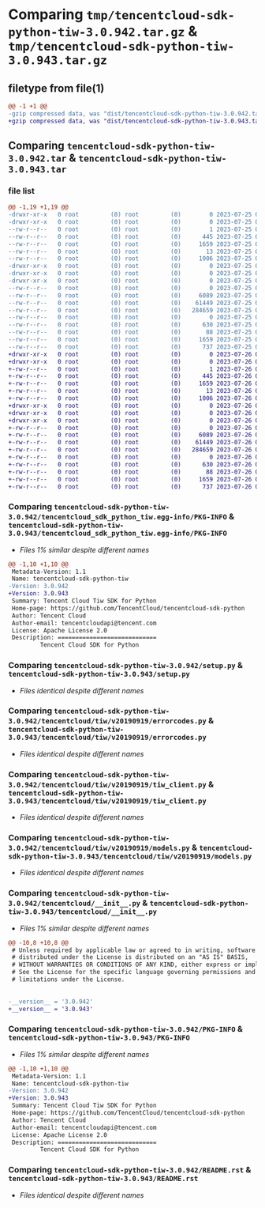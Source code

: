 # Comparing `tmp/tencentcloud-sdk-python-tiw-3.0.942.tar.gz` & `tmp/tencentcloud-sdk-python-tiw-3.0.943.tar.gz`

## filetype from file(1)

```diff
@@ -1 +1 @@
-gzip compressed data, was "dist/tencentcloud-sdk-python-tiw-3.0.942.tar", last modified: Tue Jul 25 04:28:00 2023, max compression
+gzip compressed data, was "dist/tencentcloud-sdk-python-tiw-3.0.943.tar", last modified: Wed Jul 26 00:46:40 2023, max compression
```

## Comparing `tencentcloud-sdk-python-tiw-3.0.942.tar` & `tencentcloud-sdk-python-tiw-3.0.943.tar`

### file list

```diff
@@ -1,19 +1,19 @@
-drwxr-xr-x   0 root         (0) root         (0)        0 2023-07-25 04:28:00.000000 tencentcloud-sdk-python-tiw-3.0.942/
-drwxr-xr-x   0 root         (0) root         (0)        0 2023-07-25 04:28:00.000000 tencentcloud-sdk-python-tiw-3.0.942/tencentcloud_sdk_python_tiw.egg-info/
--rw-r--r--   0 root         (0) root         (0)        1 2023-07-25 04:28:00.000000 tencentcloud-sdk-python-tiw-3.0.942/tencentcloud_sdk_python_tiw.egg-info/dependency_links.txt
--rw-r--r--   0 root         (0) root         (0)      445 2023-07-25 04:28:00.000000 tencentcloud-sdk-python-tiw-3.0.942/tencentcloud_sdk_python_tiw.egg-info/SOURCES.txt
--rw-r--r--   0 root         (0) root         (0)     1659 2023-07-25 04:28:00.000000 tencentcloud-sdk-python-tiw-3.0.942/tencentcloud_sdk_python_tiw.egg-info/PKG-INFO
--rw-r--r--   0 root         (0) root         (0)       13 2023-07-25 04:28:00.000000 tencentcloud-sdk-python-tiw-3.0.942/tencentcloud_sdk_python_tiw.egg-info/top_level.txt
--rw-r--r--   0 root         (0) root         (0)     1006 2023-07-25 04:28:00.000000 tencentcloud-sdk-python-tiw-3.0.942/setup.py
-drwxr-xr-x   0 root         (0) root         (0)        0 2023-07-25 04:28:00.000000 tencentcloud-sdk-python-tiw-3.0.942/tencentcloud/
-drwxr-xr-x   0 root         (0) root         (0)        0 2023-07-25 04:28:00.000000 tencentcloud-sdk-python-tiw-3.0.942/tencentcloud/tiw/
-drwxr-xr-x   0 root         (0) root         (0)        0 2023-07-25 04:28:00.000000 tencentcloud-sdk-python-tiw-3.0.942/tencentcloud/tiw/v20190919/
--rw-r--r--   0 root         (0) root         (0)        0 2023-07-25 04:28:00.000000 tencentcloud-sdk-python-tiw-3.0.942/tencentcloud/tiw/v20190919/__init__.py
--rw-r--r--   0 root         (0) root         (0)     6089 2023-07-25 04:28:00.000000 tencentcloud-sdk-python-tiw-3.0.942/tencentcloud/tiw/v20190919/errorcodes.py
--rw-r--r--   0 root         (0) root         (0)    61449 2023-07-25 04:28:00.000000 tencentcloud-sdk-python-tiw-3.0.942/tencentcloud/tiw/v20190919/tiw_client.py
--rw-r--r--   0 root         (0) root         (0)   284659 2023-07-25 04:28:00.000000 tencentcloud-sdk-python-tiw-3.0.942/tencentcloud/tiw/v20190919/models.py
--rw-r--r--   0 root         (0) root         (0)        0 2023-07-25 04:28:00.000000 tencentcloud-sdk-python-tiw-3.0.942/tencentcloud/tiw/__init__.py
--rw-r--r--   0 root         (0) root         (0)      630 2023-07-25 04:28:00.000000 tencentcloud-sdk-python-tiw-3.0.942/tencentcloud/__init__.py
--rw-r--r--   0 root         (0) root         (0)       88 2023-07-25 04:28:00.000000 tencentcloud-sdk-python-tiw-3.0.942/setup.cfg
--rw-r--r--   0 root         (0) root         (0)     1659 2023-07-25 04:28:00.000000 tencentcloud-sdk-python-tiw-3.0.942/PKG-INFO
--rw-r--r--   0 root         (0) root         (0)      737 2023-07-25 04:28:00.000000 tencentcloud-sdk-python-tiw-3.0.942/README.rst
+drwxr-xr-x   0 root         (0) root         (0)        0 2023-07-26 00:46:40.000000 tencentcloud-sdk-python-tiw-3.0.943/
+drwxr-xr-x   0 root         (0) root         (0)        0 2023-07-26 00:46:40.000000 tencentcloud-sdk-python-tiw-3.0.943/tencentcloud_sdk_python_tiw.egg-info/
+-rw-r--r--   0 root         (0) root         (0)        1 2023-07-26 00:46:40.000000 tencentcloud-sdk-python-tiw-3.0.943/tencentcloud_sdk_python_tiw.egg-info/dependency_links.txt
+-rw-r--r--   0 root         (0) root         (0)      445 2023-07-26 00:46:40.000000 tencentcloud-sdk-python-tiw-3.0.943/tencentcloud_sdk_python_tiw.egg-info/SOURCES.txt
+-rw-r--r--   0 root         (0) root         (0)     1659 2023-07-26 00:46:40.000000 tencentcloud-sdk-python-tiw-3.0.943/tencentcloud_sdk_python_tiw.egg-info/PKG-INFO
+-rw-r--r--   0 root         (0) root         (0)       13 2023-07-26 00:46:40.000000 tencentcloud-sdk-python-tiw-3.0.943/tencentcloud_sdk_python_tiw.egg-info/top_level.txt
+-rw-r--r--   0 root         (0) root         (0)     1006 2023-07-26 00:46:40.000000 tencentcloud-sdk-python-tiw-3.0.943/setup.py
+drwxr-xr-x   0 root         (0) root         (0)        0 2023-07-26 00:46:40.000000 tencentcloud-sdk-python-tiw-3.0.943/tencentcloud/
+drwxr-xr-x   0 root         (0) root         (0)        0 2023-07-26 00:46:40.000000 tencentcloud-sdk-python-tiw-3.0.943/tencentcloud/tiw/
+drwxr-xr-x   0 root         (0) root         (0)        0 2023-07-26 00:46:40.000000 tencentcloud-sdk-python-tiw-3.0.943/tencentcloud/tiw/v20190919/
+-rw-r--r--   0 root         (0) root         (0)        0 2023-07-26 00:46:40.000000 tencentcloud-sdk-python-tiw-3.0.943/tencentcloud/tiw/v20190919/__init__.py
+-rw-r--r--   0 root         (0) root         (0)     6089 2023-07-26 00:46:40.000000 tencentcloud-sdk-python-tiw-3.0.943/tencentcloud/tiw/v20190919/errorcodes.py
+-rw-r--r--   0 root         (0) root         (0)    61449 2023-07-26 00:46:40.000000 tencentcloud-sdk-python-tiw-3.0.943/tencentcloud/tiw/v20190919/tiw_client.py
+-rw-r--r--   0 root         (0) root         (0)   284659 2023-07-26 00:46:40.000000 tencentcloud-sdk-python-tiw-3.0.943/tencentcloud/tiw/v20190919/models.py
+-rw-r--r--   0 root         (0) root         (0)        0 2023-07-26 00:46:40.000000 tencentcloud-sdk-python-tiw-3.0.943/tencentcloud/tiw/__init__.py
+-rw-r--r--   0 root         (0) root         (0)      630 2023-07-26 00:46:40.000000 tencentcloud-sdk-python-tiw-3.0.943/tencentcloud/__init__.py
+-rw-r--r--   0 root         (0) root         (0)       88 2023-07-26 00:46:40.000000 tencentcloud-sdk-python-tiw-3.0.943/setup.cfg
+-rw-r--r--   0 root         (0) root         (0)     1659 2023-07-26 00:46:40.000000 tencentcloud-sdk-python-tiw-3.0.943/PKG-INFO
+-rw-r--r--   0 root         (0) root         (0)      737 2023-07-26 00:46:40.000000 tencentcloud-sdk-python-tiw-3.0.943/README.rst
```

### Comparing `tencentcloud-sdk-python-tiw-3.0.942/tencentcloud_sdk_python_tiw.egg-info/PKG-INFO` & `tencentcloud-sdk-python-tiw-3.0.943/tencentcloud_sdk_python_tiw.egg-info/PKG-INFO`

 * *Files 1% similar despite different names*

```diff
@@ -1,10 +1,10 @@
 Metadata-Version: 1.1
 Name: tencentcloud-sdk-python-tiw
-Version: 3.0.942
+Version: 3.0.943
 Summary: Tencent Cloud Tiw SDK for Python
 Home-page: https://github.com/TencentCloud/tencentcloud-sdk-python
 Author: Tencent Cloud
 Author-email: tencentcloudapi@tencent.com
 License: Apache License 2.0
 Description: ============================
         Tencent Cloud SDK for Python
```

### Comparing `tencentcloud-sdk-python-tiw-3.0.942/setup.py` & `tencentcloud-sdk-python-tiw-3.0.943/setup.py`

 * *Files identical despite different names*

### Comparing `tencentcloud-sdk-python-tiw-3.0.942/tencentcloud/tiw/v20190919/errorcodes.py` & `tencentcloud-sdk-python-tiw-3.0.943/tencentcloud/tiw/v20190919/errorcodes.py`

 * *Files identical despite different names*

### Comparing `tencentcloud-sdk-python-tiw-3.0.942/tencentcloud/tiw/v20190919/tiw_client.py` & `tencentcloud-sdk-python-tiw-3.0.943/tencentcloud/tiw/v20190919/tiw_client.py`

 * *Files identical despite different names*

### Comparing `tencentcloud-sdk-python-tiw-3.0.942/tencentcloud/tiw/v20190919/models.py` & `tencentcloud-sdk-python-tiw-3.0.943/tencentcloud/tiw/v20190919/models.py`

 * *Files identical despite different names*

### Comparing `tencentcloud-sdk-python-tiw-3.0.942/tencentcloud/__init__.py` & `tencentcloud-sdk-python-tiw-3.0.943/tencentcloud/__init__.py`

 * *Files 1% similar despite different names*

```diff
@@ -10,8 +10,8 @@
 # Unless required by applicable law or agreed to in writing, software
 # distributed under the License is distributed on an "AS IS" BASIS,
 # WITHOUT WARRANTIES OR CONDITIONS OF ANY KIND, either express or implied.
 # See the License for the specific language governing permissions and
 # limitations under the License.
 
 
-__version__ = '3.0.942'
+__version__ = '3.0.943'
```

### Comparing `tencentcloud-sdk-python-tiw-3.0.942/PKG-INFO` & `tencentcloud-sdk-python-tiw-3.0.943/PKG-INFO`

 * *Files 1% similar despite different names*

```diff
@@ -1,10 +1,10 @@
 Metadata-Version: 1.1
 Name: tencentcloud-sdk-python-tiw
-Version: 3.0.942
+Version: 3.0.943
 Summary: Tencent Cloud Tiw SDK for Python
 Home-page: https://github.com/TencentCloud/tencentcloud-sdk-python
 Author: Tencent Cloud
 Author-email: tencentcloudapi@tencent.com
 License: Apache License 2.0
 Description: ============================
         Tencent Cloud SDK for Python
```

### Comparing `tencentcloud-sdk-python-tiw-3.0.942/README.rst` & `tencentcloud-sdk-python-tiw-3.0.943/README.rst`

 * *Files identical despite different names*

